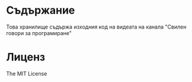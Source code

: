 # Съдържание

Това хранилище съдържа изходния код на видеата на канала "Свилен говори за програмиране"

# Лиценз

The MIT License
